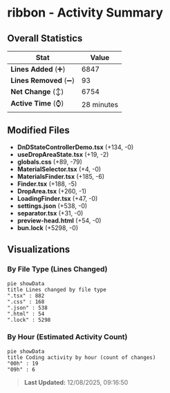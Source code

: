 # ribbon - Activity Summary 

## Overall Statistics

| Stat                   | Value                                                             |
| ---------------------- | ----------------------------------------------------------------- |
| **Lines Added** (➕)   | 6847                                          |
| **Lines Removed** (➖) | 93                                        |
| **Net Change** (↕)    | 6754                |
| **Active Time** (⌚)   | 28 minutes |


## Modified Files
- **DnDStateControllerDemo.tsx** (+134, -0)
- **useDropAreaState.tsx** (+19, -2)
- **globals.css** (+89, -79)
- **MaterialSelector.tsx** (+4, -0)
- **MaterialsFinder.tsx** (+185, -6)
- **Finder.tsx** (+188, -5)
- **DropArea.tsx** (+260, -1)
- **LoadingFinder.tsx** (+47, -0)
- **settings.json** (+538, -0)
- **separator.tsx** (+31, -0)
- **preview-head.html** (+54, -0)
- **bun.lock** (+5298, -0)

## Visualizations

### By File Type (Lines Changed)

```mermaid
pie showData
title Lines changed by file type
".tsx" : 882
".css" : 168
".json" : 538
".html" : 54
".lock" : 5298
```

### By Hour (Estimated Activity Count)

```mermaid
pie showData
title Coding activity by hour (count of changes)
"00h" : 19
"09h" : 6
```


> **Last Updated:** 12/08/2025, 09:16:50
